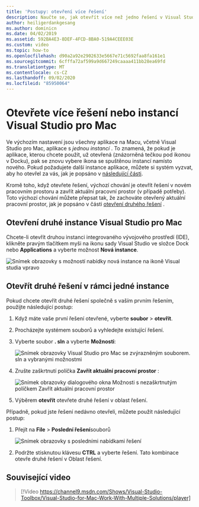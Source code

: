 ```yaml
---
title: 'Postupy: otevření více řešení'
description: Naučte se, jak otevřít více než jedno řešení v Visual Studio pro Mac a jak otevřít více než jednu instanci aplikace.
author: heiligerdankgesang
ms.author: dominicn
ms.date: 04/02/2019
ms.assetid: 592BA4E3-8DEF-4FCD-8BA0-519A4CEEE03E
ms.custom: video
ms.topic: how-to
ms.openlocfilehash: d90a2a92e2902633e5667e71c5692faa8fa161e1
ms.sourcegitcommit: 6cfffa72af599a9d667249caaaa411bb28ea69fd
ms.translationtype: MT
ms.contentlocale: cs-CZ
ms.lasthandoff: 09/02/2020
ms.locfileid: "85950064"
---
```

# <a name="open-multiple-solutions-or-instances-of-visual-studio-for-mac"></a>Otevřete více řešení nebo instancí Visual Studio pro Mac

Ve výchozím nastavení jsou všechny aplikace na Macu, včetně Visual Studio pro Mac, aplikace s _jednou instancí_ . To znamená, že pokud je aplikace, kterou chcete použít, už otevřená (znázorněná tečkou pod ikonou v Docku), pak se znovu vybere ikona se spuštěnou instancí namísto nového. Pokud požadujete další instance aplikace, můžete si systém vyzvat, aby ho otevřel za vás, jak je popsáno v [následující části](#open-a-second-instance-of-visual-studio-for-mac).

Kromě toho, když otevřete řešení, výchozí chování je otevřít řešení v novém pracovním prostoru a zavřít aktuální pracovní prostor (v případě potřeby). Toto výchozí chování můžete přepsat tak, že zachováte otevřený aktuální pracovní prostor, jak je popsáno v části [otevření druhého řešení](#open-a-second-solution-inside-a-single-instance) .

## <a name="open-a-second-instance-of-visual-studio-for-mac"></a>Otevření druhé instance Visual Studio pro Mac

Chcete-li otevřít druhou instanci integrovaného vývojového prostředí (IDE), klikněte pravým tlačítkem myši na ikonu sady Visual Studio ve složce Dock nebo **Applications** a vyberte možnost **Nová instance**.

![Snímek obrazovky s možností nabídky nová instance na ikoně Visual studia vpravo](media/open-new-instance.png)

## <a name="open-a-second-solution-inside-a-single-instance"></a>Otevřít druhé řešení v rámci jedné instance

Pokud chcete otevřít druhé řešení společně s vaším prvním řešením, použijte následující postup:

1. Když máte vaše první řešení otevřené, vyberte **soubor**  >  **otevřít**.
2. Procházejte systémem souborů a vyhledejte existující řešení.
3. Vyberte soubor **. sln** a vyberte **Možnosti**:

    ![Snímek obrazovky Visual Studio pro Mac se zvýrazněným souborem. sln a vybranými možnostmi](media/open-multiple-solutions-image3.png)

4. Zrušte zaškrtnutí políčka **Zavřít aktuální pracovní prostor** :

    ![Snímek obrazovky dialogového okna Možnosti s nezaškrtnutým políčkem Zavřít aktuální pracovní prostor](media/open-multiple-solutions-image1.png)

5. Výběrem **otevřít** otevřete druhé řešení v oblast řešení.

Případně, pokud jste řešení nedávno otevřeli, můžete použít následující postup:

1. Přejít na **File**  >  **Poslední řešení**souborů

    ![Snímek obrazovky s posledními nabídkami řešení](media/open-multiple-solutions-image2.png)

1. Podržte stisknutou klávesu **CTRL** a vyberte řešení. Tato kombinace otevře druhé řešení v Oblast řešení.

## <a name="related-video"></a>Související video

> [!Video https://channel9.msdn.com/Shows/Visual-Studio-Toolbox/Visual-Studio-for-Mac-Work-With-Multiple-Solutions/player]
